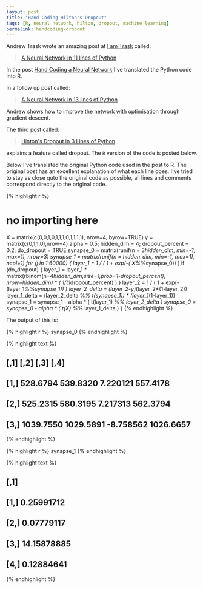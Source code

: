 ```yaml
---
layout: post
title: "Hand Coding Hilton's Dropout"
tags: [R, neural network, hilton, dropout, machine learning]
permalink: handcoding-dropout
---
```


Andrew Trask wrote an amazing post at [I am Trask](http://iamtrask.github.io/) called:

> [A Neural Network in 11 lines of Python](http://iamtrask.github.io/2015/07/12/basic-python-network/)

In the post [Hand Coding a Neural Network](/handcoding-neural-network) I've translated the Python code into R.

In a follow up post called:

> [A Neural Network in 13 lines of Python](http://iamtrask.github.io/2015/07/27/python-network-part2/)

Andrew shows how to improve the network with optimisation through gradient descent.

The third post called:

> [Hinton's Dropout in 3 Lines of Python](http://iamtrask.github.io/2015/07/28/dropout/)

explains a feature called dropout. The `R` version of the code is posted below.

Below I've translated the original Python code used in the post to R.
The original post has an excellent explanation of what each line does.
I've tried to stay as close quto the original code as possible,
all lines and comments correspond directly to the original code.


{% highlight r %}
# no importing here
X = matrix(c(0,0,1,0,1,1,1,0,1,1,1,1), nrow=4, byrow=TRUE)
y = matrix(c(0,1,1,0),nrow=4)
alpha = 0.5; hidden_dim = 4; dropout_percent = 0.2; do_dropout = TRUE
synapse_0 = matrix(runif(n = 3*hidden_dim, min=-1, max=1), nrow=3)
synapse_1 = matrix(runif(n = hidden_dim, min=-1, max=1), ncol=1)
for (j in 1:60000) {
  layer_1 = 1 / ( 1 + exp(-( X%*%synapse_0)) )
  if (do_dropout) {
    layer_1 = layer_1 * matrix(rbinom(n=4*hidden_dim,size=1,prob=1-dropout_percent), nrow=hidden_dim) * ( 1/(1*dropout_percent) ) }
  layer_2 = 1 / ( 1 + exp(-(layer_1%*%synapse_1)) )
  layer_2_delta = (layer_2-y)*(layer_2*(1-layer_2))
  layer_1_delta = (layer_2_delta %*% t(synapse_1)) * (layer_1*(1-layer_1))
  synapse_1 = synapse_1 - alpha * ( t(layer_1) %*% layer_2_delta )
  synapse_0 = synapse_0 - alpha * ( t(X) %*% layer_1_delta )                 }
{% endhighlight %}

The output of this is:


{% highlight r %}
synapse_0
{% endhighlight %}



{% highlight text %}
##           [,1]      [,2]      [,3]      [,4]
## [1,]  528.6794  539.8320  7.220121  557.4178
## [2,]  525.2315  580.3195  7.217313  562.3794
## [3,] 1039.7550 1029.5891 -8.758562 1026.6657
{% endhighlight %}



{% highlight r %}
synapse_1
{% endhighlight %}



{% highlight text %}
##             [,1]
## [1,]  0.25991712
## [2,]  0.07779117
## [3,] 14.15878885
## [4,]  0.12884641
{% endhighlight %}
